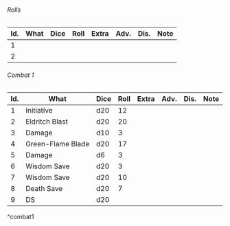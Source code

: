 

###### Rolls
| Id. | What | Dice | Roll | Extra | Adv. | Dis. | Note |
| --- | ---- | ---- | ---- | ----- | ---- | ---- | ---- |
| 1   |      |      |      |       |      |      |      |
| 2   |      |      |      |       |      |      |      |
 

###### Combat 1
| Id. | What              | Dice | Roll | Extra | Adv. | Dis. | Note |
| --- | ----------------- | ---- | ---- | ----- | ---- | ---- | ---- |
| 1   | Initiative        | d20  | 12   |       |      |      |      |
| 2   | Eldritch Blast    | d20  | 20   |       |      |      |      |
| 3   | Damage            | d10  | 3    |       |      |      |      |
| 4   | Green-Flame Blade | d20  | 17   |       |      |      |      |
| 5   | Damage            | d6   | 3    |       |      |      |      |
| 6   | Wisdom Save       | d20  | 3    |       |      |      |      |
| 7   | Wisdom Save       | d20  | 10   |       |      |      |      |
| 8   | Death Save        | d20  | 7    |       |      |      |      |
| 9   | DS                | d20  |      |       |      |      |      |
^combat1